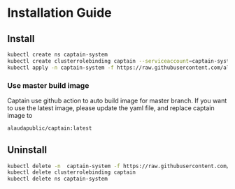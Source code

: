 # Installation Guide


## Install

```bash
kubectl create ns captain-system
kubectl create clusterrolebinding captain --serviceaccount=captain-system:default --clusterrole=cluster-admin
kubectl apply -n captain-system -f https://raw.githubusercontent.com/alauda/captain/master/artifacts/all/deploy.yaml
```

### Use master build image
Captain use github action to auto build image for master branch. If you want to use the latest image, please update the yaml file, and replace captain image to 

```bash
alaudapublic/captain:latest
```




## Uninstall
```bash
kubectl delete -n  captain-system -f https://raw.githubusercontent.com/alauda/captain/master/artifacts/all/deploy.yaml
kubectl delete clusterrolebinding captain
kubectl delete ns captain-system
```

